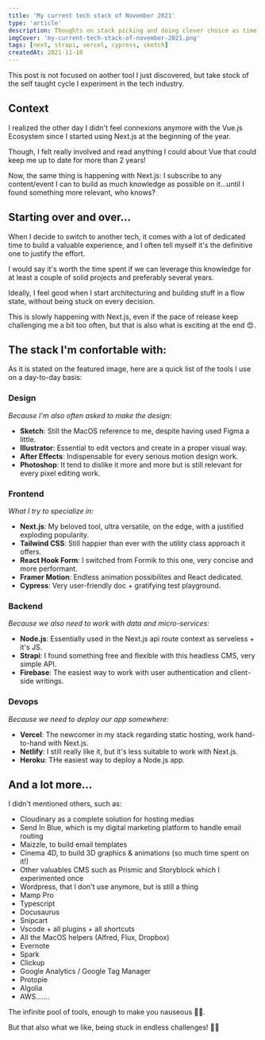 ```yaml
---
title: 'My current tech stack of November 2021'
type: 'article'
description: Thoughts on stack picking and doing clever choice as time goes by.
imgCover: 'my-current-tech-stack-of-november-2021.png'
tags: [next, strapi, vercel, cypress, sketch]
createdAt: 2021-11-10
---
```


This post is not focused on aother tool I just discovered, but take stock of the self taught cycle I experiment in the tech industry.

## Context

I realized the other day I didn't feel connexions anymore with the Vue.js Ecosystem since I started using Next.js at the beginning of the year.

Though, I felt really involved and read anything I could about Vue that could keep me up to date for more than 2 years!

Now, the same thing is happening with Next.js: I subscribe to any content/event I can to build as much knowledge as possible on it...until I found something more relevant, who knows?

## Starting over and over...

When I decide to switch to another tech, it comes with a lot of dedicated time to build a valuable experience, and I often tell myself it's the definitive one to justify the effort.

I would say it's worth the time spent if we can leverage this knowledge for at least a couple of solid projects and preferably several years.

Ideally, I feel good when I start architecturing and building stuff in a flow state, without being stuck on every decision.

This is slowly happening with Next.js, even if the pace of release keep challenging me a bit too often, but that is also what is exciting at the end 😍.

## The stack I'm confortable with:

As it is stated on the featured image, here are a quick list of the tools I use on a day-to-day basis:

### Design

_Because I'm also often asked to make the design:_

- **Sketch**: Still the MacOS reference to me, despite having used Figma a little.
- **Illustrator**: Essential to edit vectors and create in a proper visual way.
- **After Effects**: Indispensable for every serious motion design work.
- **Photoshop**: It tend to dislike it more and more but is still relevant for every pixel editing work.

### Frontend

_What I try to specialize in:_

- **Next.js**: My beloved tool, ultra versatile, on the edge, with a justified exploding popularity.
- **Tailwind CSS**: Still happier than ever with the utility class approach it offers.
- **React Hook Form**: I switched from Formik to this one, very concise and more performant.
- **Framer Motion**: Endless animation possibilites and React dedicated.
- **Cypress**: Very user-friendly doc + gratifying test playground.

### Backend

_Because we also need to work with data and micro-services:_

- **Node.js**: Essentially used in the Next.js api route context as serveless + it's JS.
- **Strapi**: I found something free and flexible with this headless CMS, very simple API.
- **Firebase**: The easiest way to work with user authentication and client-side writings.

### Devops

_Because we need to deploy our app somewhere:_

- **Vercel**: The newcomer in my stack regarding static hosting, work hand-to-hand with Next.js.
- **Netlify**: I still really like it, but it's less suitable to work with Next.js.
- **Heroku**: THe easiest way to deploy a Node.js app.

## And a lot more...

I didn't mentioned others, such as:

- Cloudinary as a complete solution for hosting medias
- Send In Blue, which is my digital marketing platform to handle email routing
- Maizzle, to build email templates
- Cinema 4D, to build 3D graphics & animations (so much time spent on it!)
- Other valuables CMS such as Prismic and Storyblock which I experimented once
- Wordpress, that I don't use anymore, but is still a thing
- Mamp Pro
- Typescript
- Docusaurus
- Snipcart
- Vscode + all plugins + all shortcuts
- All the MacOS helpers (Alfred, Flux, Dropbox)
- Evernote
- Spark
- Clickup
- Google Analytics / Google Tag Manager
- Protopie
- Algolia
- AWS.......

The infinite pool of tools, enough to make you nauseous 🤢🤮.

But that also what we like, being stuck in endless challenges! 😵‍💫
